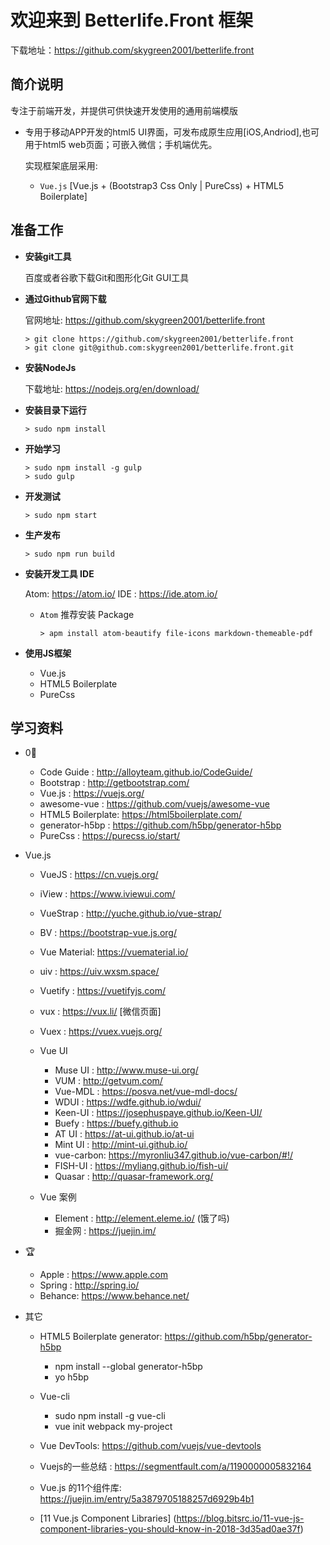 # 欢迎来到 Betterlife.Front 框架

下载地址：https://github.com/skygreen2001/betterlife.front

## 简介说明

专注于前端开发，并提供可供快速开发使用的通用前端模版

* 专用于移动APP开发的html5 UI界面，可发布成原生应用[iOS,Andriod],也可用于html5 web页面；可嵌入微信；手机端优先。

  实现框架底层采用:
    - `Vue.js` [Vue.js + (Bootstrap3 Css Only | PureCss) + HTML5 Boilerplate]

## 准备工作

* **安装git工具**

  百度或者谷歌下载Git和图形化Git GUI工具

* **通过Github官网下载**

  官网地址: https://github.com/skygreen2001/betterlife.front
  ```
  > git clone https://github.com/skygreen2001/betterlife.front
  > git clone git@github.com:skygreen2001/betterlife.front.git
  ```

* **安装NodeJs**

  下载地址: https://nodejs.org/en/download/

* **安装目录下运行**

  ```
  > sudo npm install
  ```

* **开始学习**

  ```
  > sudo npm install -g gulp
  > sudo gulp
  ```

* **开发测试**

  ```
  > sudo npm start
  ```

* **生产发布**

  ```
  > sudo npm run build
  ```

* **安装开发工具 IDE**

  Atom: https://atom.io/
  IDE : https://ide.atom.io/

  - `Atom` 推荐安装 Package

    ```
    > apm install atom-beautify file-icons markdown-themeable-pdf
    ```

* **使用JS框架**
  - Vue.js
  - HTML5 Boilerplate
  - PureCss

## 学习资料

- 0⃣️
  * Code Guide       : http://alloyteam.github.io/CodeGuide/
  * Bootstrap        : http://getbootstrap.com/
  * Vue.js           : https://vuejs.org/
  * awesome-vue      : https://github.com/vuejs/awesome-vue
  * HTML5 Boilerplate: https://html5boilerplate.com/
  * generator-h5bp   : https://github.com/h5bp/generator-h5bp
  * PureCss          : https://purecss.io/start/

- Vue.js
  * VueJS       : https://cn.vuejs.org/
  * iView       : https://www.iviewui.com/
  
  * VueStrap    : http://yuche.github.io/vue-strap/
  * BV          : https://bootstrap-vue.js.org/
  * Vue Material: https://vuematerial.io/
  * uiv         : https://uiv.wxsm.space/
  * Vuetify     : https://vuetifyjs.com/
  * vux         : https://vux.li/ [微信页面]
  * Vuex        : https://vuex.vuejs.org/

  - Vue UI
    * Muse UI   : http://www.muse-ui.org/
    * VUM       : http://getvum.com/
    * Vue-MDL   : https://posva.net/vue-mdl-docs/
    * WDUI      : https://wdfe.github.io/wdui/
    * Keen-UI   : https://josephuspaye.github.io/Keen-UI/
    * Buefy     : https://buefy.github.io
    * AT UI     : https://at-ui.github.io/at-ui
    * Mint UI   : http://mint-ui.github.io/
    * vue-carbon: https://myronliu347.github.io/vue-carbon/#!/
    * FISH-UI   : https://myliang.github.io/fish-ui/
    * Quasar    : http://quasar-framework.org/

  - Vue 案例
    * Element   : http://element.eleme.io/ (饿了吗)
    * 掘金网     : https://juejin.im/

- 🏆
  * Apple  : https://www.apple.com
  * Spring : http://spring.io/
  * Behance: https://www.behance.net/

- 其它
  * HTML5 Boilerplate generator: https://github.com/h5bp/generator-h5bp
    - npm install --global generator-h5bp
    - yo h5bp
  * Vue-cli
    - sudo npm install -g vue-cli
    - vue init webpack my-project
  * Vue DevTools: https://github.com/vuejs/vue-devtools

  * Vuejs的一些总结    : https://segmentfault.com/a/1190000005832164
  * Vue.js 的11个组件库: https://juejin.im/entry/5a3879705188257d6929b4b1
  * [11 Vue.js Component Libraries] (https://blog.bitsrc.io/11-vue-js-component-libraries-you-should-know-in-2018-3d35ad0ae37f)
